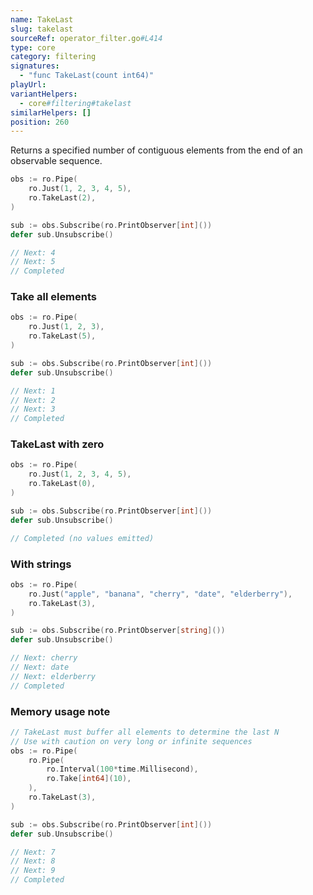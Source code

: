 ```yaml
---
name: TakeLast
slug: takelast
sourceRef: operator_filter.go#L414
type: core
category: filtering
signatures:
  - "func TakeLast(count int64)"
playUrl:
variantHelpers:
  - core#filtering#takelast
similarHelpers: []
position: 260
---
```


Returns a specified number of contiguous elements from the end of an observable sequence.

```go
obs := ro.Pipe(
    ro.Just(1, 2, 3, 4, 5),
    ro.TakeLast(2),
)

sub := obs.Subscribe(ro.PrintObserver[int]())
defer sub.Unsubscribe()

// Next: 4
// Next: 5
// Completed
```

### Take all elements

```go
obs := ro.Pipe(
    ro.Just(1, 2, 3),
    ro.TakeLast(5),
)

sub := obs.Subscribe(ro.PrintObserver[int]())
defer sub.Unsubscribe()

// Next: 1
// Next: 2
// Next: 3
// Completed
```

### TakeLast with zero

```go
obs := ro.Pipe(
    ro.Just(1, 2, 3, 4, 5),
    ro.TakeLast(0),
)

sub := obs.Subscribe(ro.PrintObserver[int]())
defer sub.Unsubscribe()

// Completed (no values emitted)
```

### With strings

```go
obs := ro.Pipe(
    ro.Just("apple", "banana", "cherry", "date", "elderberry"),
    ro.TakeLast(3),
)

sub := obs.Subscribe(ro.PrintObserver[string]())
defer sub.Unsubscribe()

// Next: cherry
// Next: date
// Next: elderberry
// Completed
```

### Memory usage note

```go
// TakeLast must buffer all elements to determine the last N
// Use with caution on very long or infinite sequences
obs := ro.Pipe(
    ro.Pipe(
        ro.Interval(100*time.Millisecond),
        ro.Take[int64](10),
    ),
    ro.TakeLast(3),
)

sub := obs.Subscribe(ro.PrintObserver[int]())
defer sub.Unsubscribe()

// Next: 7
// Next: 8
// Next: 9
// Completed
```
